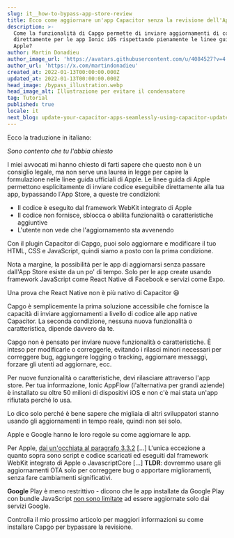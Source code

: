```yaml
---
slug: it__how-to-bypass-app-store-review
title: Ecco come aggiornare un'app Capacitor senza la revisione dell'App Store.
description: >-
  Come la funzionalità di Capgo permette di inviare aggiornamenti di codice
  direttamente per le app Ionic iOS rispettando pienamente le linee guida di
  Apple?
author: Martin Donadieu
author_image_url: 'https://avatars.githubusercontent.com/u/4084527?v=4'
author_url: 'https://x.com/martindonadieu'
created_at: 2022-01-13T00:00:00.000Z
updated_at: 2022-01-13T00:00:00.000Z
head_image: /bypass_illustration.webp
head_image_alt: Illustrazione per evitare il condensatore
tag: Tutorial
published: true
locale: it
next_blog: update-your-capacitor-apps-seamlessly-using-capacitor-updater
---
```


Ecco la traduzione in italiano:

_Sono contento che tu l'abbia chiesto_

I miei avvocati mi hanno chiesto di farti sapere che questo non è un consiglio legale, ma non serve una laurea in legge per capire la formulazione nelle linee guida ufficiali di Apple. Le linee guida di Apple permettono esplicitamente di inviare codice eseguibile direttamente alla tua app, bypassando l'App Store, a queste tre condizioni:

* Il codice è eseguito dal framework WebKit integrato di Apple
* Il codice non fornisce, sblocca o abilita funzionalità o caratteristiche aggiuntive
* L'utente non vede che l'aggiornamento sta avvenendo

Con il plugin Capacitor di Capgo, puoi solo aggiornare e modificare il tuo HTML, CSS e JavaScript, quindi siamo a posto con la prima condizione.

Nota a margine, la possibilità per le app di aggiornarsi senza passare dall'App Store esiste da un po' di tempo.
Solo per le app create usando framework JavaScript come React Native di Facebook e servizi come Expo.

Una prova che React Native non è più nativo di Capacitor 😆

Capgo è semplicemente la prima soluzione accessibile che fornisce la capacità di inviare aggiornamenti a livello di codice alle app native Capacitor.
La seconda condizione, nessuna nuova funzionalità o caratteristica, dipende davvero da te.

Capgo non è pensato per inviare nuove funzionalità o caratteristiche. È inteso per modificarle o correggerle, evitando i rilasci minori necessari per correggere bug, aggiungere logging o tracking, aggiornare messaggi, forzare gli utenti ad aggiornare, ecc.

Per nuove funzionalità o caratteristiche, devi rilasciare attraverso l'app store. Per tua informazione, Ionic AppFlow (l'alternativa per grandi aziende) è installato su oltre 50 milioni di dispositivi iOS e non c'è mai stata un'app rifiutata perché lo usa.

Lo dico solo perché è bene sapere che migliaia di altri sviluppatori stanno usando gli aggiornamenti in tempo reale, quindi non sei solo.

Apple e Google hanno le loro regole su come aggiornare le app.

Per Apple, [dai un'occhiata al paragrafo 3.3.2](https://developer.apple.com/programs/information/Apple_Developer_Program_Information_8_12_15.pdf/)
[...] L'unica eccezione a quanto sopra sono script e codice scaricati ed eseguiti dal framework WebKit integrato di Apple o JavascriptCore [...] __TLDR__: dovremmo usare gli aggiornamenti OTA solo per correggere bug o apportare miglioramenti, senza fare cambiamenti significativi.

__Google__ Play è meno restrittivo - dicono che le app installate da Google Play con bundle JavaScript [non sono limitate](https://support.google.com/googleplay/android-developer/answer/9888379/?hl=en) ad essere aggiornate solo dai servizi Google.

Controlla il mio prossimo articolo per maggiori informazioni su come installare Capgo per bypassare la revisione.